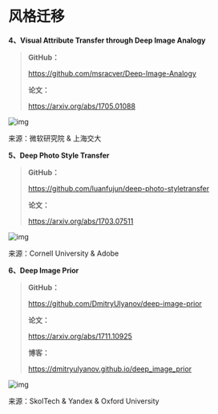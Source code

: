 
# **风格迁移**

**4、Visual Attribute Transfer through Deep Image Analogy**



> **GitHub：**
>
> https://github.com/msracver/Deep-Image-Analogy
>
> **论文：**
>
> https://arxiv.org/abs/1705.01088



![img](https://mmbiz.qpic.cn/mmbiz_jpg/ptp8P184xjyl2yLZ4z4iaZhPCia7T73uxAJibFE0bib2icOIQ2QySyqXP83FEc6iaMz63kw0sYjeWImdob24AicJfWCsw/640?wx_fmt=jpeg&tp=webp&wxfrom=5&wx_lazy=1&wx_co=1)

来源：微软研究院 & 上海交大



**5、Deep Photo Style Transfer**



> **GitHub：**
>
> https://github.com/luanfujun/deep-photo-styletransfer
>
> **论文：**
>
> https://arxiv.org/abs/1703.07511



![img](https://mmbiz.qpic.cn/mmbiz_jpg/ptp8P184xjyl2yLZ4z4iaZhPCia7T73uxAvyNoqdPy1XkB99cWzuMlJdArXp44c2g5W1lCWyulhTk5as4dZA19Lg/640?wx_fmt=jpeg&tp=webp&wxfrom=5&wx_lazy=1&wx_co=1)

来源：Cornell University & Adobe



**6、Deep Image Prior**



> **GitHub：**
>
> https://github.com/DmitryUlyanov/deep-image-prior
>
> **论文：**
>
> https://arxiv.org/abs/1711.10925
>
> **博客：**
>
> https://dmitryulyanov.github.io/deep_image_prior



![img](https://mmbiz.qpic.cn/mmbiz_jpg/ptp8P184xjyl2yLZ4z4iaZhPCia7T73uxAFDPGO9iaa6LYUbkI627xWsic7XeVACat5PWbJ7xjejQn5cjGibeqKibKDQ/640?wx_fmt=jpeg&tp=webp&wxfrom=5&wx_lazy=1&wx_co=1)

来源：SkolTech & Yandex & Oxford University


  
